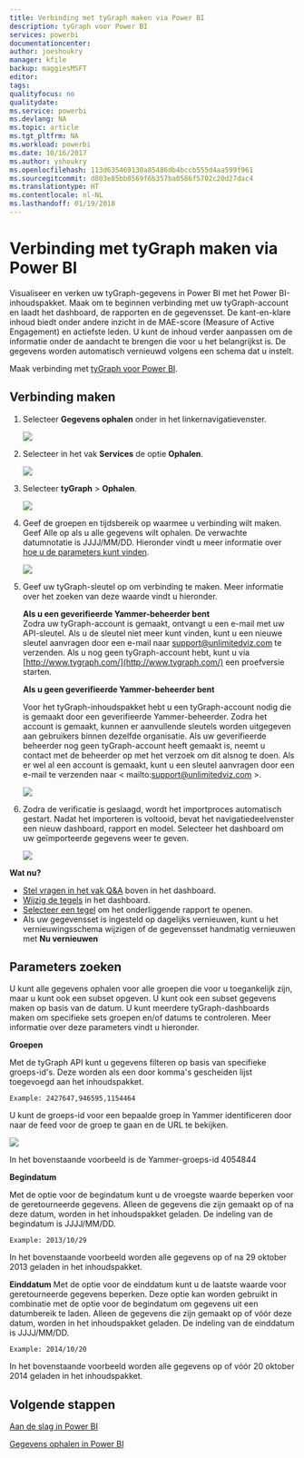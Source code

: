 ```yaml
---
title: Verbinding met tyGraph maken via Power BI
description: tyGraph voor Power BI
services: powerbi
documentationcenter: 
author: joeshoukry
manager: kfile
backup: maggiesMSFT
editor: 
tags: 
qualityfocus: no
qualitydate: 
ms.service: powerbi
ms.devlang: NA
ms.topic: article
ms.tgt_pltfrm: NA
ms.workload: powerbi
ms.date: 10/16/2017
ms.author: yshoukry
ms.openlocfilehash: 113d635469130a85486db4bccb555d4aa599f961
ms.sourcegitcommit: d803e85bb0569f6b357ba0586f5702c20d27dac4
ms.translationtype: HT
ms.contentlocale: nl-NL
ms.lasthandoff: 01/19/2018
---
```

# <a name="connect-to-tygraph--with-power-bi"></a>Verbinding met tyGraph maken via Power BI
Visualiseer en verken uw tyGraph-gegevens in Power BI met het Power BI-inhoudspakket. Maak om te beginnen verbinding met uw tyGraph-account en laadt het dashboard, de rapporten en de gegevensset. De kant-en-klare inhoud biedt onder andere inzicht in de MAE-score (Measure of Active Engagement) en actiefste leden. U kunt de inhoud verder aanpassen om de informatie onder de aandacht te brengen die voor u het belangrijkst is.  De gegevens worden automatisch vernieuwd volgens een schema dat u instelt.

Maak verbinding met [tyGraph voor Power BI](https://app.powerbi.com/getdata/services/tygraph).

## <a name="how-to-connect"></a>Verbinding maken
1. Selecteer **Gegevens ophalen** onder in het linkernavigatievenster.
   
   ![](media/service-connect-to-tygraph/getdata.png)
2. Selecteer in het vak **Services** de optie **Ophalen**.
   
   ![](media/service-connect-to-tygraph/services.png)
3. Selecteer **tyGraph** \> **Ophalen**.
   
   ![](media/service-connect-to-tygraph/tygraph.png)
4. Geef de groepen en tijdsbereik op waarmee u verbinding wilt maken. Geef Alle op als u alle gegevens wilt ophalen. De verwachte datumnotatie is JJJJ/MM/DD. Hieronder vindt u meer informatie over [hoe u de parameters kunt vinden](#FindingParams).
   
   ![](media/service-connect-to-tygraph/parameters.png)
5. Geef uw tyGraph-sleutel op om verbinding te maken. Meer informatie over het zoeken van deze waarde vindt u hieronder.
   
    **Als u een geverifieerde Yammer-beheerder bent**  
    Zodra uw tyGraph-account is gemaakt, ontvangt u een e-mail met uw API-sleutel. Als u de sleutel niet meer kunt vinden, kunt u een nieuwe sleutel aanvragen door een e-mail naar support@unlimitedviz.com te verzenden. Als u nog geen tyGraph-account hebt, kunt u via [http://www.tygraph.com/](http://www.tygraph.com/) een proefversie starten. 
   
    **Als u geen geverifieerde Yammer-beheerder bent**
   
    Voor het tyGraph-inhoudspakket hebt u een tyGraph-account nodig die is gemaakt door een geverifieerde Yammer-beheerder. Zodra het account is gemaakt, kunnen er aanvullende sleutels worden uitgegeven aan gebruikers binnen dezelfde organisatie. Als uw geverifieerde beheerder nog geen tyGraph-account heeft gemaakt is, neemt u contact met de beheerder op met het verzoek om dit alsnog te doen. Als er wel al een account is gemaakt, kunt u een sleutel aanvragen door een e-mail te verzenden naar < mailto:support@unlimitedviz.com >.
   
    ![](media/service-connect-to-tygraph/creds.png)
6. Zodra de verificatie is geslaagd, wordt het importproces automatisch gestart. Nadat het importeren is voltooid, bevat het navigatiedeelvenster een nieuw dashboard, rapport en model. Selecteer het dashboard om uw geïmporteerde gegevens weer te geven.
   
    ![](media/service-connect-to-tygraph/dashboard.png)

**Wat nu?**

* [Stel vragen in het vak Q&A](power-bi-q-and-a.md) boven in het dashboard.
* [Wijzig de tegels](service-dashboard-edit-tile.md) in het dashboard.
* [Selecteer een tegel](service-dashboard-tiles.md) om het onderliggende rapport te openen.
* Als uw gegevensset is ingesteld op dagelijks vernieuwen, kunt u het vernieuwingsschema wijzigen of de gegevensset handmatig vernieuwen met **Nu vernieuwen**

<a name="FindingParams"></a>

## <a name="finding-parameters"></a>Parameters zoeken
U kunt alle gegevens ophalen voor alle groepen die voor u toegankelijk zijn, maar u kunt ook een subset opgeven. U kunt ook een subset gegevens maken op basis van de datum. U kunt meerdere tyGraph-dashboards maken om specifieke sets groepen en/of datums te controleren. Meer informatie over deze parameters vindt u hieronder.

**Groepen**

Met de tyGraph API kunt u gegevens filteren op basis van specifieke groeps-id's. Deze worden als een door komma's gescheiden lijst toegevoegd aan het inhoudspakket. 

    Example: 2427647,946595,1154464


U kunt de groeps-id voor een bepaalde groep in Yammer identificeren door naar de feed voor de groep te gaan en de URL te bekijken.

![](media/service-connect-to-tygraph/yammer.png)

In het bovenstaande voorbeeld is de Yammer-groeps-id 4054844

**Begindatum**

Met de optie voor de begindatum kunt u de vroegste waarde beperken voor de geretourneerde gegevens. Alleen de gegevens die zijn gemaakt op of na deze datum, worden in het inhoudspakket geladen. De indeling van de begindatum is JJJJ/MM/DD. 

    Example: 2013/10/29

In het bovenstaande voorbeeld worden alle gegevens op of na 29 oktober 2013 geladen in het inhoudspakket. 

**Einddatum** Met de optie voor de einddatum kunt u de laatste waarde voor geretourneerde gegevens beperken. Deze optie kan worden gebruikt in combinatie met de optie voor de begindatum om gegevens uit een datumbereik te laden. Alleen de gegevens die zijn gemaakt op of vóór deze datum, worden in het inhoudspakket geladen. De indeling van de einddatum is JJJJ/MM/DD. 

    Example: 2014/10/20

In het bovenstaande voorbeeld worden alle gegevens op of vóór 20 oktober 2014 geladen in het inhoudspakket. 

## <a name="next-steps"></a>Volgende stappen
[Aan de slag in Power BI](service-get-started.md)

[Gegevens ophalen in Power BI](service-get-data.md)

